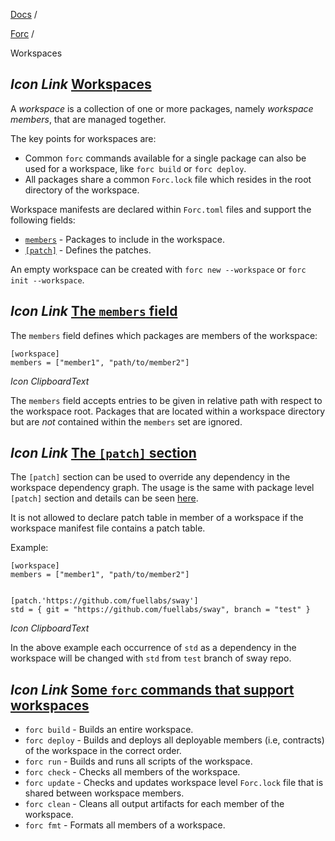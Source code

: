 [Docs](https://docs.fuel.network/) /

[Forc](https://docs.fuel.network/docs/forc/) /

Workspaces

## _Icon Link_ [Workspaces](https://docs.fuel.network/docs/forc/workspaces/\#workspaces)

A _workspace_ is a collection of one or more packages, namely _workspace members_, that are managed together.

The key points for workspaces are:

- Common `forc` commands available for a single package can also be used for a workspace, like `forc build` or `forc deploy`.
- All packages share a common `Forc.lock` file which resides in the root directory of the workspace.

Workspace manifests are declared within `Forc.toml` files and support the following fields:

- [`members`](https://docs.fuel.network/docs/forc/workspaces/#the-members-field) \- Packages to include in the workspace.
- [`[patch]`](https://docs.fuel.network/docs/forc/workspaces/#the-patch-section) \- Defines the patches.

An empty workspace can be created with `forc new --workspace` or `forc init --workspace`.

## _Icon Link_ [The `members` field](https://docs.fuel.network/docs/forc/workspaces/\#the-members-field)

The `members` field defines which packages are members of the workspace:

```fuel_Box fuel_Box-idXKMmm-css
[workspace]
members = ["member1", "path/to/member2"]
```

_Icon ClipboardText_

The `members` field accepts entries to be given in relative path with respect to the workspace root.
Packages that are located within a workspace directory but are _not_ contained within the `members` set are ignored.

## _Icon Link_ [The `[patch]` section](https://docs.fuel.network/docs/forc/workspaces/\#the-patch-section)

The `[patch]` section can be used to override any dependency in the workspace dependency graph. The usage is the same with package level `[patch]` section and details can be seen [here](https://docs.fuel.network/docs/forc/manifest_reference/#the-patch-section).

It is not allowed to declare patch table in member of a workspace if the workspace manifest file contains a patch table.

Example:

```fuel_Box fuel_Box-idXKMmm-css
[workspace]
members = ["member1", "path/to/member2"]


[patch.'https://github.com/fuellabs/sway']
std = { git = "https://github.com/fuellabs/sway", branch = "test" }
```

_Icon ClipboardText_

In the above example each occurrence of `std` as a dependency in the workspace will be changed with `std` from `test` branch of sway repo.

## _Icon Link_ [Some `forc` commands that support workspaces](https://docs.fuel.network/docs/forc/workspaces/\#some-forc-commands-that-support-workspaces)

- `forc build` \- Builds an entire workspace.
- `forc deploy` \- Builds and deploys all deployable members (i.e, contracts) of the workspace in the correct order.
- `forc run` \- Builds and runs all scripts of the workspace.
- `forc check` \- Checks all members of the workspace.
- `forc update` \- Checks and updates workspace level `Forc.lock` file that is shared between workspace members.
- `forc clean` \- Cleans all output artifacts for each member of the workspace.
- `forc fmt` \- Formats all members of a workspace.